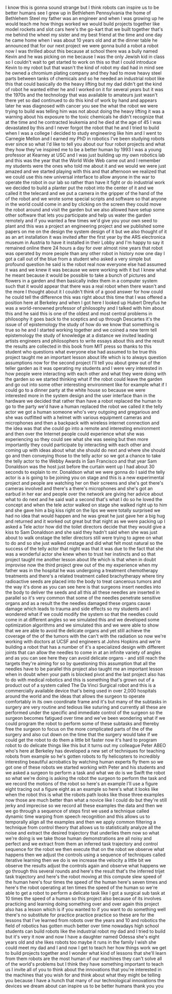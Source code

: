 
I know this is gonna sound strange but I
think robots can inspire us to be better
humans see I grew up in Bethlehem
Pennsylvania the home of Bethlehem Steel
my father was an engineer and when I was
growing up he would teach me how things
worked we would build projects together
like model rockets and slot cars here&#39;s
the go-kart that we built together
that&#39;s me behind the wheel my sister and
my best friend at the time and one day
he came home when I was about 10 years
old and at the dinner table he announced
that for our next project we were gonna
build a robot a robot now I was thrilled
about this because at school there was a
bully named Kevin and he was picking on
me because I was the only Jewish kid in
class so I couldn&#39;t wait to get started
to work on this so that I could
introduce Kevin to my robot
but that wasn&#39;t the kind of robot my dad
had in mind see he owned a chromium
plating company and they had to move
heavy steel parts between tanks of
chemicals and so he needed an industrial
robot like this that could basically do
the heavy lifting but my dad didn&#39;t get
the kind of robot he wanted either he
and I worked on it for several years but
it was the 1970s and the technology that
was available to amateurs just wasn&#39;t
there yet so dad continued to do this
kind of work by hand and appears later
he was diagnosed with cancer you see the
what the robot we were trying to build
was telling him was not about doing the
heavy lifting it was a warning about his
exposure to the toxic chemicals he
didn&#39;t recognize that at the time and he
contracted leukemia and he died at the
age of 45 I was devastated by this and I
never forgot the robot that he and I
tried to build when I was a college I
decided to study engineering like him
and I went to Carnegie Mellon and I
earned my PhD in robotics
I&#39;ve been studying robots ever since so
what I&#39;d like to tell you about our four
robot projects and what they how they&#39;ve
inspired me to be a better human by 1993
I was a young professor at Kearney at
USC and I was just building up my own
robotics lab and this was the year that
the World Wide Web came out and I
remember my students were the ones who
told me about it and we would we were
just amazed and we started playing with
this and that afternoon we realized that
we could use this new universal
interface to allow anyone in the war
to operate the robot in our lab so
rather than have it fight or do
industrial work we decided to build a
planter put the robot into the center of
it and we called it the telecard and we
put a camera in the gripper of the hand
of the of the robot and we wrote some
special scripts and software so that
anyone in the world could come in and by
clicking on the screen they could move
the robot around and visit the garden
but we also allowed have setup some
other software that lets you participate
and help us water the garden remotely
and if you wanted a few times we&#39;d give
you your own seed to plant and this was
a project an engineering project and we
published some papers on me on the
design the system design of it but we
also thought of it as an art
installation it was invited after the
first year by the ARS electronica museum
in Austria to have it installed in their
Lobby and I&#39;m happy to say it remained
online there 24 hours a day for over
almost nine years that robot was
operated by more people than any other
robot in history now one day I got a
call out of the blue from a student who
asked a very simple but profound
question he said is the robot real now
everyone else had assumed it was and we
knew it was because we were working with
it but I knew what he meant because it
would be possible to take a bunch of
pictures and flowers in a garden and
then basically index them in a computer
system such that it would appear that
there was a real robot when there wasn&#39;t
and the more I thought about it I
couldn&#39;t think of a good answer for how
could he could tell the difference this
was right about this time that I was
offered a position here at Berkeley and
when I got here I looked up Hubert
Dreyfus he was a world-renowned
professor of philosophy
and I talked with him about this and he
said this is one of the oldest and most
central problems in philosophy it goes
back to the sceptics
and up through Descartes it&#39;s the issue
of of epistemology the study of how do
we know that something is true so he and
I started working together and we coined
a new term tell epistemology the study
of knowledge at a distance we invited
leading artists engineers and
philosophers to write essays about this
and the result the results are collected
in this book from MIT press so thanks to
this student who questions what everyone
else had assumed to be true this project
taught me an important lesson about life
which is to always question assumptions
now for the second project I&#39;ll tell you
about grew out of the teller garden as
it was operating my students and I were
very interested in how people were
interacting with each other and what
they were doing with the garden so we
started thinking what if the robot could
leave the garden and go out into some
other interesting environment like for
example what if I could go to a dinner
party at the white house so because we
were interested more in the system
design and the user interface than in
the hardware we decided that rather than
have a robot replaced the human to go to
the party we&#39;d have a human replaced the
robot we called it the telly actor we
got a human someone who&#39;s very outgoing
and gregarious and she was outfitted
with a helmet with various equipment
cameras and microphones and then a
backpack with wireless internet
connection and the idea was that she
could go into a remote and interesting
environment and then over the Internet
people could experience what she was
experiencing so they could see what she
was seeing but then more importantly
they could participate by interacting
with each other and coming up with ideas
about what she should do next
and where she should go and then
conveying those to the telly actor so we
got a chance to take the telly actor to
the Webby Awards in San Francisco and
that year Sam Donaldson was the host
just before the curtain went up I had
about 30 seconds to explain to mr.
Donaldson what we were gonna do I said
the telly actor is a is going to be
joining you on stage and this is a new
experimental project and people are
watching her on their screens and she&#39;s
got there&#39;s cameras involved and there&#39;s
a there&#39;s microphones and she&#39;s got an
earbud in her ear and people over the
network are giving her advice about what
to do next and he said wait a second
that&#39;s what I do
so he loved the concept and when the
tele actor walked on stage she walked
right up to him and she gave him a big
kiss right on the lips
we were totally surprised we had no idea
that would happen and he was great he
just gave her a big hug and returned and
it worked out great but that night as we
were packing up I asked a Tele actor how
did the toilet directors decide that
they would give a kiss to Sam Donaldson
and she said they hadn&#39;t said when she
was just about to walk onstage the
teller directors still were trying to
agree on what to do and so she just
walked onstage and did what felt most
natural
so the success of the telly actor that
night was that it was due to the fact
that she was a wonderful actor she knew
when to trust her instincts and so that
project taught me another lesson about
life which is that when in doubt
improvise
now the third project grew out of the my
experience when my father was in the
hospital he was undergoing a treatment
chemotherapy treatments and there&#39;s a
related treatment called brachytherapy
where tiny radioactive seeds are placed
into the body to treat cancerous tumors
and the way it&#39;s done as you can see
here is that surgeons insert needles
into the body to deliver the seeds and
all this all these needles are inserted
in parallel so it&#39;s very common that
some of the needles penetrate sensitive
organs and as a result the the needles
damaged these organs cause damage which
leads to trauma and side effects so my
students and I wondered what if we could
modify the system so that the needles
could come in at different angles so we
simulated this and we developed some
optimization algorithms and we simulated
this and we were able to show that we
are able to avoid the delicate organs
and yet still achieve the coverage of
the of the tumors with the can&#39;t with
the radiation so now we&#39;re working with
doctors at UCSF and engineers at Johns
Hopkins and we&#39;re building a robot that
has a number of it&#39;s a specialized
design with different joints that can
allow the needles to come in at an
infinite variety of angles and as you
can see here they can avoid delicate
organs - and still reach the targets
they&#39;re aiming for so by questioning
this assumption that all the needles
have to be parallel this project also
taught me an important lesson
when in doubt when your path is blocked
pivot and the last project also has to
do with medical robotics and this is
something that&#39;s grown out of a product
out of a system called The Da Vinci
Surgical robot and this is a
commercially available device that&#39;s
being used in over 2,000 hospitals
around the world and the ideas that
allows the surgeon to operate
comfortably in its own coordinate frame
and it&#39;s but many of the subtasks in
surgery are very routine and tedious
like suturing and currently all these
are performed under the specific and
immediate control of the surgeon so the
surgeon becomes fatigued over time and
we&#39;ve been wondering what if we could
program the robot to perform some of
these subtasks and thereby free the
surgeon to focus on the more complicated
parts of the of the surgery and also cut
down on the time that the surgery would
take if we could get the robot to do
them a little bit faster now it&#39;s hard
to program robot to do delicate things
like this but it turns out my colleague
Peter ABEO who&#39;s here at Berkeley has
developed a new set of techniques for
teaching robots from example so he&#39;s
gotten robots to fly helicopters to
incredibly interesting beautiful
acrobatics by watching human experts fly
them so we got one of these robots we
started working with Peter and his
students and we asked a surgeon to
perform a task and what we do is we
Swift the robot so what we&#39;re doing is
asking the robot the surgeon to perform
the task and we record the motions of
the robot so here&#39;s an example I&#39;ll use
a figure eight tracing out a figure
eight as an example so here&#39;s what it
looks like when the robot this is what
the robots path looks like those three
examples now those are much better than
what a novice like I could do but
they&#39;re still jerky and imprecise so we
record all these examples the data and
then we we go through a sequence of
steps
first we used a technique called dynamic
time warping from speech recognition and
this allows us to temporally align all
the examples and then we apply common
filtering a technique from control
theory that allows us to statistically
analyze all the noise and extract the
desired trajectory that underlies them
now so what we&#39;re doing is we take those
human demonstrations are all noisy and
perfect and we extract from them an
inferred task trajectory and control
sequence for the robot we then execute
that on the robot we observe what
happens then we adjust the controls
using a sequence of techniques called
iterative learning then we do is we
increase the velocity a little bit we
observe the results adjust the controls
again and observe what happens we go
through this several rounds and here&#39;s
the result that&#39;s the inferred trijet
task trajectory and here&#39;s the robot
moving at this compute slew speed of the
human here&#39;s four times the speed of the
human here&#39;s seven times and here&#39;s the
robot operating at ten times the speed
of the human so we&#39;re able to get a
robot to perform a delicate task like I
got a surgical sub task at 10 times the
speed of a human so this project also
because of its involves practicing and
learning doing something over and over
again this project also has a lesson
which is if you wanted to if you want to
do something well there&#39;s no substitute
for practice practice practice so these
are for the lessons that I&#39;ve learned
from robots over the years and 10 and
robotics the field of robotics has
gotten much better over time nowadays
high school students can build robots
like the industrial robot my dad and I
tried to build but it&#39;s very it now and
now I have a daughter named Odessa
she&#39;s eight years old and she likes
robots too maybe it runs in the family I
wish she could meet my dad and I and now
I get to teach her how things work we
get to build projects together and I
wonder what kind of lessons that she&#39;ll
learn from them robots are the most
human of our machines they can&#39;t solve
all of the world&#39;s problems but I think
they have something important to teach
us I invite all of you to think about
the innovations that you&#39;re interested
in the machines that you wish for and
think about what they might be telling
you because I have a hunch that many of
our technological innovations the
devices we dream about can inspire us to
be better humans thank you
you
